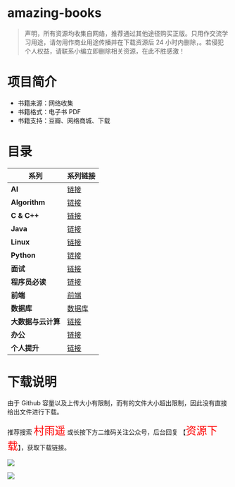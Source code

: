 # amazing-books

>   声明，所有资源均收集自网络，推荐通过其他途径购买正版。只用作交流学习用途，请勿用作商业用途传播并在下载资源后 24 小时内删除，。若侵犯个人权益，请联系小编立即删除相关资源，在此不胜感激！

# 项目简介

-   书籍来源：网络收集
-   书籍格式：电子书 PDF
-   书籍支持：豆瓣、网络商城、下载

# 目录

| **系列**           | **系列链接**                                                 |
| ------------------ | ------------------------------------------------------------ |
| **AI**             | [链接](https://github.com/cunyu1943/amazing-books/blob/master/AI.md) |
| **Algorithm**      | [链接](https://github.com/cunyu1943/amazing-books/blob/master/Algorithm.md) |
| **C & C++**        | [链接](https://github.com/cunyu1943/amazing-books/blob/master/C%26C%2B%2B.md) |
| **Java**           | [链接](https://github.com/cunyu1943/amazing-books/blob/master/Java.md) |
| **Linux**          | [链接](https://github.com/cunyu1943/amazing-books/blob/master/Linux.md) |
| **Python**         | [链接](https://github.com/cunyu1943/amazing-books/blob/master/Python.md) |
| **面试**           | [链接](https://github.com/cunyu1943/amazing-books/blob/master/%E9%9D%A2%E8%AF%95.md) |
| **程序员必读**     | [链接](https://github.com/cunyu1943/amazing-books/blob/master/%E7%A8%8B%E5%BA%8F%E5%91%98%E5%BF%85%E8%AF%BB.md) |
| **前端**           | [前端](https://github.com/cunyu1943/amazing-books/blob/master/%E5%89%8D%E7%AB%AF.md) |
| **数据库**         | [数据库](https://github.com/cunyu1943/amazing-books/blob/master/%E6%95%B0%E6%8D%AE%E5%BA%93.md) |
| **大数据与云计算** | [链接](https://github.com/cunyu1943/amazing-books/blob/master/%E5%A4%A7%E6%95%B0%E6%8D%AE%E4%B8%8E%E4%BA%91%E8%AE%A1%E7%AE%97.md) |
| **办公**           | [链接](https://github.com/cunyu1943/amazing-books/blob/master/%E5%8A%9E%E5%85%AC.md) |
| **个人提升**       | [链接](https://github.com/cunyu1943/amazing-books/blob/master/%E4%B8%AA%E4%BA%BA%E6%8F%90%E5%8D%87.md) |

# 下载说明

由于 Github 容量以及上传大小有限制，而有的文件大小超出限制，因此没有直接给出文件进行下载。

推荐搜索 <font size=5 color=red>村雨遥</font> 或长按下方二维码关注公众号，后台回复 【<font color=red size=5>资源下载</font>】，获取下载链接。

![](https://gitee.com/cunyu1943/images/raw/master/ImgsUbuntu/20200513141403.png)

![](https://user-gold-cdn.xitu.io/2020/5/22/1723b5a04789f551?w=1080&h=2248&f=jpeg&s=383248)